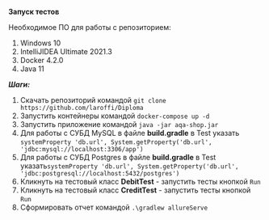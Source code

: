 ****Запуск тестов****

Необходимое ПО для работы с репозиторием:
1. Windows 10
2. IntelliJIDEA Ultimate 2021.3
3. Docker 4.2.0
4. Java 11

***Шаги:***
1. Скачать репозиторий командой `git clone https://github.com/laroffi/Diploma`
2. Запустить контейнеры командой `docker-compose up -d`
3. Запустить приложение командой `java -jar aqa-shop.jar`
4. Для работы с СУБД MySQL в файле **build.gradle** в Test указать `systemProperty 'db.url', System.getProperty('db.url', 'jdbc:mysql://localhost:3306/app')`
5. Для работы с СУБД Postgres в файле **build.gradle** в Test указать`systemProperty 'db.url', System.getProperty('db.url', 'jdbc:postgresql://localhost:5432/postgres')`
6. Кликнуть на тестовый класс **DebitTest** - запустить тесты кнопкой `Run` 
7. Кликнуть на тестовый класс **CreditTest** - запустить тесты кнопкой `Run`
8. Сформировать отчет командой `.\gradlew allureServe`

